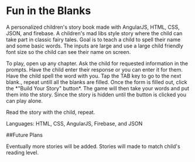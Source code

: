 # Fun in the Blanks

A personalized children's story book made with AngularJS, HTML, CSS, JSON, and firebase. A children's mad libs style story where the child can take part in classic fairy tales.
Goal is to teach a child to spell their name and some basic words.
The inputs are large and use a large child friendly font size so the child can see their name on screen.


<P>To play, open up any chapter. Ask the child for requested information in the prompts. Have the child enter their response or you can enter it for them. Have the child spell the word with you. Tap the TAB key to go to the next blank., repeat untill all the blanks are filled. Once the form is filled out, click the *"Build Your Story" button*. The game will then take your words and put them into the story.
Since the story is hidden until the button is clicked you can play alone.
<P>Read the story with the child, repeat.</p>

Languages: HTML, CSS, AngularJS, Firebase, and JSON


##Future Plans

Eventually more stories will be added.
Stories will made to match child's reading level.
